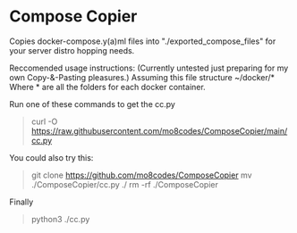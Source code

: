# Compose Copier
Copies docker-compose.y(a)ml files into "./exported_compose_files" for your server distro hopping needs.

Reccomended usage instructions: (Currently untested just preparing for my own Copy-&-Pasting pleasures.)
Assuming this file structure
~/docker/*
Where * are all the folders for each docker container.

Run one of these commands to get the cc.py 

> curl -O https://raw.githubusercontent.com/mo8codes/ComposeCopier/main/cc.py

You could also try this:
> git clone https://github.com/mo8codes/ComposeCopier
> mv ./ComposeCopier/cc.py ./
> rm -rf ./ComposeCopier 

Finally
> python3 ./cc.py